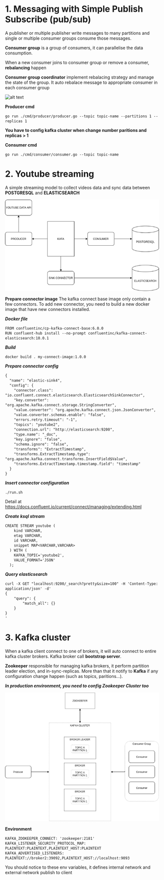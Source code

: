 # 1. Messaging with Simple Publish Subscribe (pub/sub)
A publisher or multiple publisher write messages to many partitions and single or multiple consumer groups consume those messages.

**Consumer group** is a group of consumers, it can parallelise the data consumption.

When a new consumer joins to consumer group or remove a consumer, **rebalancing** happen

**Consumer group coordinator** implement rebalacing strategy and manage the state of the group. It auto rebalace message to appropriate consumer in each consumer group

![alt text](https://images.squarespace-cdn.com/content/v1/56894e581c1210fead06f878/1512813188413-EEI12VI1FMQLJ4XMRQTJ/ke17ZwdGBToddI8pDm48kJMyHperWZxre3bsQoFNoPhZw-zPPgdn4jUwVcJE1ZvWEtT5uBSRWt4vQZAgTJucoTqqXjS3CfNDSuuf31e0tVGDclntk9GVn4cF1XFdv7wlNvED_LyEM5kIdmOo2jMRZpu3E9Ef3XsXP1C_826c-iU/KafkaPubSub.png?format=500w)

**Producer cmd**

```
go run ./cmd/producer/producer.go --topic topic-name --partitions 1 --replicas 1
```

**You have to config kafka cluster when change number paritions and replicas > 1**

**Consumer cmd**

```
go run ./cmd/consumer/consumer.go --topic topic-name
```

# 2. Youtube streaming
A simple streaming model to collect videos data and sync data between **POSTGRESQL** and **ELASTICSEARCH**

![alt text](https://github.com/dungtc/kafka-playground/blob/develop/youtube-stream/diagram/youtube.png?raw=true)

**Prepare connector image**
The kafka connect base image only contain a few connectors. To add new connector, you need to build a new docker image that have new connectors installed.

***Docker file***
```
FROM confluentinc/cp-kafka-connect-base:6.0.0
RUN confluent-hub install --no-prompt confluentinc/kafka-connect-elasticsearch:10.0.1
```

***Build***

```
docker build . my-connect-image:1.0.0
```

***Prepare connector config***
```
{
  "name": "elastic-sink4",
  "config": {
    "connector.class": "io.confluent.connect.elasticsearch.ElasticsearchSinkConnector",
    "key.converter": "org.apache.kafka.connect.storage.StringConverter",
    "value.converter": "org.apache.kafka.connect.json.JsonConverter",
    "value.converter.schemas.enable": "false",
    "errors.retry.timeout": "-1",
    "topics": "youtube2",
    "connection.url": "http://elasticsearch:9200",
    "type.name": "_doc",
    "key.ignore": "false",
    "schema.ignore": "false",
    "transforms": "ExtractTimestamp",
    "transforms.ExtractTimestamp.type": "org.apache.kafka.connect.transforms.InsertField$Value",
    "transforms.ExtractTimestamp.timestamp.field": "timestamp"
  }
}
```

***Insert connector configuration***
```
./run.sh
```
Detail at https://docs.confluent.io/current/connect/managing/extending.html

***Create ksql stream***

```
CREATE STREAM youtube (
    kind VARCHAR,
    etag VARCHAR,
    id VARCHAR,
	snippet MAP<VARCHAR,VARCHAR>
  ) WITH (
    KAFKA_TOPIC='youtube2',
    VALUE_FORMAT='JSON'
  );
```

***Query elasticsearch***
```
curl -X GET "localhost:9200/_search?pretty&size=100" -H 'Content-Type: application/json' -d'
{
    "query": {
        "match_all": {}
    }
}
'
```
# 3. Kafka cluster

When a kafka client connect to one of brokers, it will auto connect to entire kafka cluster brokers. Kafka broker call **bootstrap server**.

**Zookeeper** responsible for managing kafka brokers, it perform partition leader election, and in-sync-replicas.
More than that it notify to **Kafka** if any configuration change happen (such as topics, paritions...).

***In production environment, you need to config **Zookeeper Cluster** too***

![alt text](https://github.com/dungtc/kafka-playground/blob/develop/kafka-cluster/Kafka-cluster.png?raw=true)

**Environment**
```
KAFKA_ZOOKEEPER_CONNECT: 'zookeeper:2181'
KAFKA_LISTENER_SECURITY_PROTOCOL_MAP: PLAINTEXT:PLAINTEXT,PLAINTEXT_HOST:PLAINTEXT
KAFKA_ADVERTISED_LISTENERS: PLAINTEXT://broker2:39092,PLAINTEXT_HOST://localhost:9093
```

You should notice to these env variables, it defines internal network and external network publish to client